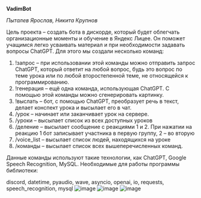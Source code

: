 **VadimBot**


_Пыталев Ярослав, Никита Крупнов_


  Цель проекта – создать бота в дискорде, который будет облегчать организационные моменты и обучение в Яндекс Лицее. Он поможет учащимся легко усваивать материал и при необходимости задавать вопросы ChatGPT.
Для этого мы создали несколько команд:
1.	!запрос – при использовании этой команды можно отправить запрос ChatGPT, который ответит на любой вопрос, будь это вопрос по теме урока или по любой второстепенной теме, не относящейся к программированию.
2.	!генерация – ещё одна команда, использующая ChatGPT. С помощью этой команды можно сгенерировать картинку.
3.	!выслать – бот, с помощью ChatGPT, преобразует речь в текст, делает конспект урока и высылает его в чат.
4.	/урок – начинает или заканчивает урок на сервере.
5.	/уроки – высылает список из всех доступных уроков
6.	/деление – высылает сообщение с реакциями 1 и 2. При нажатии на реакцию 1 бот записывает участника в первую группу, 2 – во вторую
7.	/voice_list – высылает список людей, находящихся на уроке
8.	/команды – высылает список всех вышеперечисленных команд.


  Данные команды используют такие технологии, как ChatGPT, Google Speech Recognition, MySQL. Необходимые для работы программы библиотеки:

  
discord, datetime, pyaudio, wave, asyncio, openai, io, requests, speech_recognition, mysql
![image](https://github.com/yaroslavvvpy/VadimBot/assets/132778867/a3804ac8-06c9-4729-8aa9-1779e30dee7a)
![image](https://github.com/yaroslavvvpy/VadimBot/assets/132778867/007005f0-1302-4fd1-995d-02e851dde125)
![image](https://github.com/yaroslavvvpy/VadimBot/assets/132778867/4ece8649-fbd3-4663-9a98-b8a2c13b8985)
